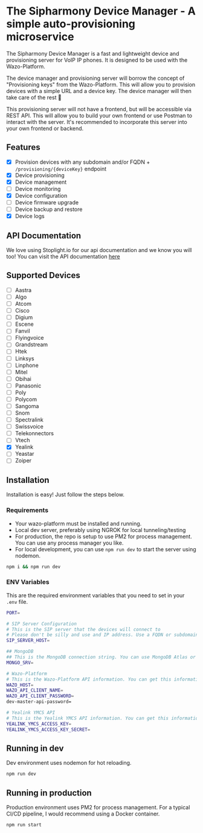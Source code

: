 # The Sipharmony Device Manager - A simple auto-provisioning microservice

The Sipharmony Device Manager is a fast and lightweight device and provisioning server for VoIP IP phones. It is designed to be used with the Wazo-Platform.

The device manager and provisioning server will borrow the concept of "Provisioning keys" from the Wazo-Platform. This will allow you to provision devices with a simple URL and a device key. The device manager will then take care of the rest 🥳

This provisioning server will not have a frontend, but will be accessible via REST API. This will allow you to build your own frontend or use Postman to interact with the server. It's recommended to incorporate this server into your own frontend or backend.

## Features

- [x] Provision devices with any subdomain and/or FQDN + `/provisioning/{deviceKey}` endpoint
- [x] Device provisioning
- [x] Device management
- [ ] Device monitoring
- [x] Device configuration
- [ ] Device firmware upgrade
- [ ] Device backup and restore
- [x] Device logs

## API Documentation

We love using Stoplight.io for our api documentation and we know you will too! You can visit the API documentation [here](https://sipharmony.stoplight.io/docs/sipharmony-device-manager)

## Supported Devices

- [ ] Aastra
- [ ] Algo
- [ ] Atcom
- [ ] Cisco
- [ ] Digium
- [ ] Escene
- [ ] Fanvil
- [ ] Flyingvoice
- [ ] Grandstream
- [ ] Htek
- [ ] Linksys
- [ ] Linphone
- [ ] Mitel
- [ ] Obihai
- [ ] Panasonic
- [ ] Poly
- [ ] Polycom
- [ ] Sangoma
- [ ] Snom
- [ ] Spectralink
- [ ] Swissvoice
- [ ] Telekonnectors
- [ ] Vtech
- [x] Yealink
- [ ] Yeastar
- [ ] Zoiper

## Installation

Installation is easy! Just follow the steps below.

### Requirements

- Your wazo-platform must be installed and running.
- Local dev server, preferably using NGROK for local tunneling/testing
- For production, the repo is setup to use PM2 for process management. You can use any process manager you like.
- For local development, you can use `npm run dev` to start the server using nodemon.

```bash
npm i && npm run dev
```

### ENV Variables

This are the required environment variables that you need to set in your `.env` file.

```bash
PORT=

# SIP Server Configuration
# This is the SIP server that the devices will connect to
# Please don't be silly and use and IP address. Use a FQDN or subdomain instead!
SIP_SERVER_HOST=

## MongoDB
## This is the MongoDB connection string. You can use MongoDB Atlas or a local MongoDB server. Docker Desktop also has a MongoDB image.
MONGO_SRV=

# Wazo-Platform
# This is the Wazo-Platform API information. You can get this information from the Wazo-Platform API documentation.
WAZO_HOST=
WAZO_API_CLIENT_NAME=
WAZO_API_CLIENT_PASSWORD=
dev-master-api-password=

# Yealink YMCS API
# This is the Yealink YMCS API information. You can get this information from the Yealink YMCS API documentation.
YEALINK_YMCS_ACCESS_KEY=
YEALINK_YMCS_ACCESS_KEY_SECRET=
```

## Running in dev

Dev environment uses nodemon for hot reloading.

```bash
npm run dev
```

## Running in production

Production environment uses PM2 for process management. For a typical CI/CD pipeline, I would recommend using a Docker container.

```bash
npm run start
```
